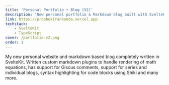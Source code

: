 ```yaml
---
title: 'Personal Portfolio + Blog (V2)'
description: 'New personal portfolio & Markdown blog built with SvelteKit'
link: https://prabhukirankonda.vercel.app
techstack:
    - SvelteKit
    - TypeScript
cover: /portfolio-v2.png
order: 1
---
```


My new personal website and markdown based blog completely written in SvelteKit. Written custom markdown plugins to handle rendering of math equations, has support for Giscus comments, support for series and individual blogs, syntax highlighting for code blocks using Shiki and many more.